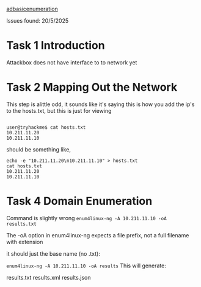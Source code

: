 [adbasicenumeration](https://tryhackme.com/room/adbasicenumeration)

Issues found: 20/5/2025 

# Task 1 Introduction
Attackbox does not have interface to to network yet

# Task 2 Mapping Out the Network
This step is alittle odd, it sounds like it's saying this is how you add the ip's to the hosts.txt, but this is just for viewing 

``` We can conveniently add the two IPS we've discovered to a text file called "hosts.txt" for our port scans.

user@tryhackme$ cat hosts.txt
10.211.11.20
10.211.11.10
```

should be something like, 

```
echo -e "10.211.11.20\n10.211.11.10" > hosts.txt
cat hosts.txt
10.211.11.20
10.211.11.10
```

# Task 4 Domain Enumeration
Command is slightly wrong 
```enum4linux-ng -A 10.211.11.10 -oA results.txt```

The -oA option in enum4linux-ng expects a file prefix, not a full filename with extension

it should just the base name (no .txt):

``` enum4linux-ng -A 10.211.11.10 -oA results ```
This will generate:

results.txt
results.xml
results.json 

